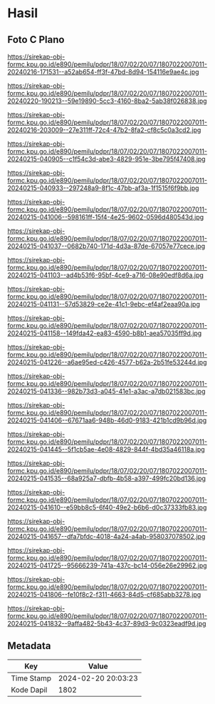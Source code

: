 # Hasil

## Foto C Plano

https://sirekap-obj-formc.kpu.go.id/e890/pemilu/pdpr/18/07/02/20/07/1807022007011-20240216-171531--a52ab654-ff3f-47bd-8d94-154116e9ae4c.jpg

https://sirekap-obj-formc.kpu.go.id/e890/pemilu/pdpr/18/07/02/20/07/1807022007011-20240220-190213--59e19890-5cc3-4160-8ba2-5ab38f026838.jpg

https://sirekap-obj-formc.kpu.go.id/e890/pemilu/pdpr/18/07/02/20/07/1807022007011-20240216-203009--27e311ff-72c4-47b2-8fa2-cf8c5c0a3cd2.jpg

https://sirekap-obj-formc.kpu.go.id/e890/pemilu/pdpr/18/07/02/20/07/1807022007011-20240215-040905--c1f54c3d-abe3-4829-951e-3be795f47408.jpg

https://sirekap-obj-formc.kpu.go.id/e890/pemilu/pdpr/18/07/02/20/07/1807022007011-20240215-040933--297248a9-8f1c-47bb-af3a-1f1515f6f9bb.jpg

https://sirekap-obj-formc.kpu.go.id/e890/pemilu/pdpr/18/07/02/20/07/1807022007011-20240215-041006--598161ff-15f4-4e25-9602-0596d480543d.jpg

https://sirekap-obj-formc.kpu.go.id/e890/pemilu/pdpr/18/07/02/20/07/1807022007011-20240215-041037--0682b740-171d-4d3a-87de-67057e77cece.jpg

https://sirekap-obj-formc.kpu.go.id/e890/pemilu/pdpr/18/07/02/20/07/1807022007011-20240215-041103--ad4b53f6-95bf-4ce9-a716-08e90edf8d6a.jpg

https://sirekap-obj-formc.kpu.go.id/e890/pemilu/pdpr/18/07/02/20/07/1807022007011-20240215-041131--57d53829-ce2e-41c1-9ebc-ef4af2eaa90a.jpg

https://sirekap-obj-formc.kpu.go.id/e890/pemilu/pdpr/18/07/02/20/07/1807022007011-20240215-041158--149fda42-ea83-4590-b8b1-aea57035ff9d.jpg

https://sirekap-obj-formc.kpu.go.id/e890/pemilu/pdpr/18/07/02/20/07/1807022007011-20240215-041226--a6ae95ed-c426-4577-b62a-2b51fe53244d.jpg

https://sirekap-obj-formc.kpu.go.id/e890/pemilu/pdpr/18/07/02/20/07/1807022007011-20240215-041336--982b73d3-a045-41e1-a3ac-a7db021583bc.jpg

https://sirekap-obj-formc.kpu.go.id/e890/pemilu/pdpr/18/07/02/20/07/1807022007011-20240215-041406--67671aa6-948b-46d0-9183-421b1cd9b96d.jpg

https://sirekap-obj-formc.kpu.go.id/e890/pemilu/pdpr/18/07/02/20/07/1807022007011-20240215-041445--5f1cb5ae-4e08-4829-844f-4bd35a46118a.jpg

https://sirekap-obj-formc.kpu.go.id/e890/pemilu/pdpr/18/07/02/20/07/1807022007011-20240215-041535--68a925a7-dbfb-4b58-a397-499fc20bd136.jpg

https://sirekap-obj-formc.kpu.go.id/e890/pemilu/pdpr/18/07/02/20/07/1807022007011-20240215-041610--e59bb8c5-6f40-49e2-b6b6-d0c37333fb83.jpg

https://sirekap-obj-formc.kpu.go.id/e890/pemilu/pdpr/18/07/02/20/07/1807022007011-20240215-041657--dfa7bfdc-4018-4a24-a4ab-958037078502.jpg

https://sirekap-obj-formc.kpu.go.id/e890/pemilu/pdpr/18/07/02/20/07/1807022007011-20240215-041725--95666239-741a-437c-bc14-056e26e29962.jpg

https://sirekap-obj-formc.kpu.go.id/e890/pemilu/pdpr/18/07/02/20/07/1807022007011-20240215-041806--fe10f8c2-f311-4663-84d5-cf685abb3278.jpg

https://sirekap-obj-formc.kpu.go.id/e890/pemilu/pdpr/18/07/02/20/07/1807022007011-20240215-041832--9affa482-5b43-4c37-89d3-9c0323eadf9d.jpg


## Metadata

| Key        | Value               |
| ---------- | ------------------- |
| Time Stamp | 2024-02-20 20:03:23 |
| Kode Dapil | 1802                |



